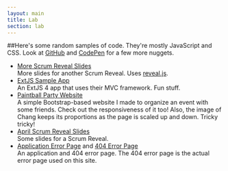 ```yaml
---
layout: main
title: Lab
section: lab
---
```


##Here's some random samples of code. They're mostly JavaScript and CSS. Look at <a href="https://github.com/kylirh">GitHub</a> and <a href="http://codepen.io/kylirh">CodePen</a> for a few more nuggets.
<ul>
     <li>
          <a href="reveal">More Scrum Reveal Slides</a><br />
          More slides for another Scrum Reveal. Uses <a href="http://lab.hakim.se/reveal-js">reveal.js</a>.
     </li>
     <li>
          <a href="customer">ExtJS Sample App</a><br />
          An ExtJS 4 app that uses their MVC framework. Fun stuff.
     </li>
     <li>
          <a href="paintball">Paintball Party Website</a><br />
          A simple Bootstrap-based website I made to organize an event with some friends. Check out the responsiveness of it too! Also, the image of Chang keeps its proportions as the page is scaled up and down. Tricky tricky!
     </li>
     <li>
          <a href="april-scrum">April Scrum Reveal Slides</a><br />
          Some slides for a Scrum Reveal.
     </li>
     <li>
          <a href="error">Application Error Page</a> and <a href="/404.html">404 Error Page</a><br />
          An application and 404 error page. The 404 error page is the actual error page used on this site.
     </li>
</ul>
